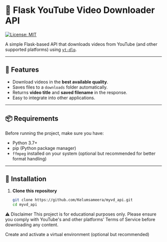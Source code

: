 # 🎥 Flask YouTube Video Downloader API  
[![License: MIT](https://img.shields.io/badge/License-MIT-yellow.svg)](LICENSE)

A simple Flask-based API that downloads videos from YouTube (and other supported platforms) using [`yt-dlp`](https://github.com/yt-dlp/yt-dlp).

---

## 🚀 Features
- Download videos in the **best available quality**.
- Saves files to a `downloads` folder automatically.
- Returns **video title** and **saved filename** in the response.
- Easy to integrate into other applications.

---

## 📦 Requirements
Before running the project, make sure you have:
- Python 3.7+
- pip (Python package manager)
- `ffmpeg` installed on your system (optional but recommended for better format handling)

---

## 🔧 Installation

1. **Clone this repository**
   ```bash
   git clone https://github.com/Kelumsameera/myvd_api.git
   cd myvd_api
⚠️ Disclaimer
This project is for educational purposes only.
Please ensure you comply with YouTube's and other platforms' Terms of Service before downloading any content.

Create and activate a virtual environment (optional but recommended)

